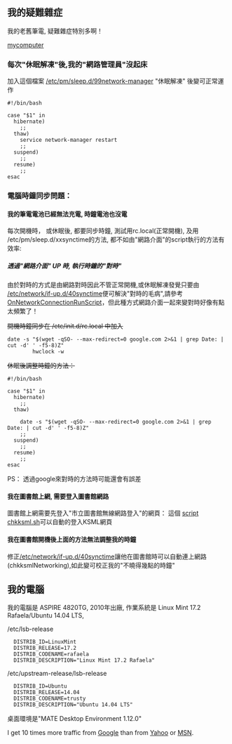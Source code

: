 
## 我的疑難雜症
  我的老舊筆電, 疑難雜症特別多啊！

[mycomputer][]

  [mycomputer]: mycomputer.md "mycomputer"

### 每次"休眠解凍"後,我的"網路管理員"沒起床
加入這個檔案 <a href="etc/pm/sleep.d/99network-manager">/etc/pm/sleep.d/99network-manager</a> "休眠解凍" 後變可正常運作

```
#!/bin/bash

case "$1" in
  hibernate)
    ;;
  thaw)
    service network-manager restart
    ;;
  suspend)
    ;;
  resume)
    ;;
esac

```

### 電腦時鐘同步問題：

#### 我的筆電電池已經無法充電, 時鐘電池也沒電
每次開機時， 或休眠後, 都要同步時鐘, 測試用rc.local(正常開機), 及用 /etc/pm/sleep.d/xxsynctime的方法, 都不如由"網路介面"的script執行的方法有效率:


##### 透過"網路介面" UP 時, 執行時鐘的"對時"

由於對時的方式是由網路對時因此不管正常開機,或休眠解凍發覺只要由
<a href="etc/network/if-up.d/40synctime">/etc/network/if-up.d/40synctime</a>便可解決"對時的毛病",請參考<a href="https://wiki.ubuntu.com/OnNetworkConnectionRunScript">OnNetworkConnectionRunScript</a>，但此種方式網路介面一起來變對時好像有點太頻繁了！

~~開機時鐘同步在 /etc/init.d/rc.local 中加入~~
```
date -s "$(wget -qSO- --max-redirect=0 google.com 2>&1 | grep Date: | cut -d' ' -f5-8)Z"
        hwclock -w

```
~~休眠後調整時鐘的方法：~~

```
#!/bin/bash

case "$1" in
  hibernate)
    ;;
  thaw)

    date -s "$(wget -qSO- --max-redirect=0 google.com 2>&1 | grep Date: | cut -d' ' -f5-8)Z"
    ;;
  suspend)
    ;;
  resume)
    ;;
esac

```

PS： 透過google來對時的方法時可能還會有誤差
#### 我在圖書館上網, 需要登入圖書館網路
圖書館上網需要先登入"市立圖書館無線網路登入"的網頁：
這個 <a href="lib/esmi/chkksml.sh">script chkksml.sh</a>可以自動的登入KSML網頁

#### 我在圖書館開機後上面的方法無法調整我的時鐘

修正<a href="etc/network/if-up.d/40synctime">/etc/network/if-up.d/40synctime</a>讓他在圖書館時可以自動連上網路(chkksmlNetworking),如此變可校正我的"不曉得幾點的時鐘"


## 我的電腦
  我的電腦是 ASPIRE 4820TG, 2010年出廠,
作業系統是 Linux Mint 17.2 Rafaela/Ubuntu 14.04 LTS,

/etc/lsb-release
```
  DISTRIB_ID=LinuxMint
  DISTRIB_RELEASE=17.2
  DISTRIB_CODENAME=rafaela
  DISTRIB_DESCRIPTION="Linux Mint 17.2 Rafaela"
```
/etc/upstream-release/lsb-release
```
  DISTRIB_ID=Ubuntu
  DISTRIB_RELEASE=14.04
  DISTRIB_CODENAME=trusty
  DISTRIB_DESCRIPTION="Ubuntu 14.04 LTS"
```
桌面環境是"MATE Desktop Environment 1.12.0"


I get 10 times more traffic from [Google][] than from
[Yahoo][] or [MSN][].

  [google]: http://google.com/        "Google"
  [yahoo]:  http://search.yahoo.com/  "Yahoo Search"
  [msn]:    http://search.msn.com/    "MSN Search"
